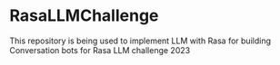 # RasaLLMChallenge
This repository is being used to implement LLM with Rasa for building Conversation bots for Rasa LLM challenge 2023
